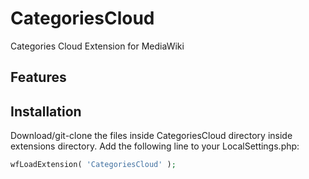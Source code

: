 # CategoriesCloud

Categories Cloud Extension for MediaWiki

## Features


## Installation
Download/git-clone the files inside CategoriesCloud directory inside extensions directory.
Add the following line to your LocalSettings.php: 
```php
wfLoadExtension( 'CategoriesCloud' );
```

